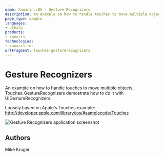 ```yaml
---
name: Xamarin.iOS - Gesture Recognizers
description: An example on how to handle touches to move multiple objects. TouchesGestureRecognizers demostrate how to do it with UIGestureRecognizers. Loosely...
page_type: sample
languages:
- csharp
products:
- xamarin
technologies:
- xamarin-ios
urlFragment: touches-gesturerecognizers
---
```

# Gesture Recognizers

An example on how to handle touches to move multiple objects.
Touches_GestureRecognizers demostrate how to do it with UIGestureRecognizers.

Loosely based on Apple's Touches example:
http://developer.apple.com/library/ios/#samplecode/Touches

![Gesture Recognizers application screenshot](Screenshots/Touches_GestureRecognizers1.png "Gesture Recognizers application screenshot")

## Authors

Mike Krüger
